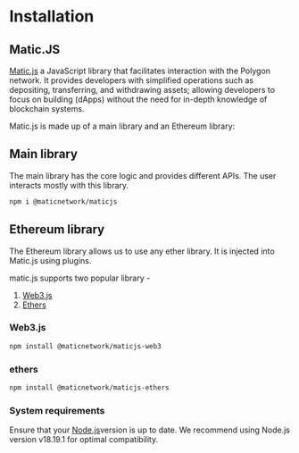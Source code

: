 # Installation

## Matic.JS

[Matic.js](https://github.com/maticnetwork/matic.js) a JavaScript library that facilitates interaction with the Polygon network. It provides developers with simplified operations such as depositing, transferring, and withdrawing assets; allowing developers to focus on building (dApps) without the need for in-depth knowledge of blockchain systems. 

Matic.js is made up of a main library and an Ethereum library:

## Main library

The main library has the core logic and provides different APIs. The user interacts mostly with this library.

```sh
npm i @maticnetwork/maticjs
```
## Ethereum library

The Ethereum library allows us to use any ether library. It is injected into Matic.js using plugins.

matic.js supports two popular library -

1. [Web3.js](https://web3js.readthedocs.io/)
2. [Ethers](https://docs.ethers.io/)

### Web3.js

```sh
npm install @maticnetwork/maticjs-web3
```

### ethers

```sh
npm install @maticnetwork/maticjs-ethers
```
### System requirements

Ensure that your [Node.js](https://nodejs.org/en/)version is up to date. We recommend using Node.js version v18.19.1 for optimal compatibility.
